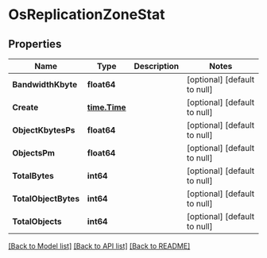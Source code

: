 # OsReplicationZoneStat

## Properties
Name | Type | Description | Notes
------------ | ------------- | ------------- | -------------
**BandwidthKbyte** | **float64** |  | [optional] [default to null]
**Create** | [**time.Time**](time.Time.md) |  | [optional] [default to null]
**ObjectKbytesPs** | **float64** |  | [optional] [default to null]
**ObjectsPm** | **float64** |  | [optional] [default to null]
**TotalBytes** | **int64** |  | [optional] [default to null]
**TotalObjectBytes** | **int64** |  | [optional] [default to null]
**TotalObjects** | **int64** |  | [optional] [default to null]

[[Back to Model list]](../README.md#documentation-for-models) [[Back to API list]](../README.md#documentation-for-api-endpoints) [[Back to README]](../README.md)


